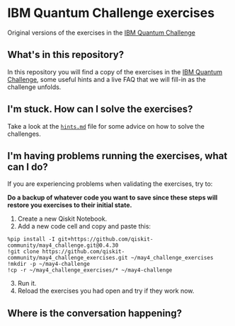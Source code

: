 # IBM Quantum Challenge exercises

Original versions of the exercises in the [IBM Quantum Challenge](http://ibm.co/quantumchallenge)

## What's in this repository?

In this repository you will find a copy of the exercises in the [IBM Quantum Challenge](http://ibm.co/quantumchallenge), some useful hints and a live FAQ that we will fill-in as the challenge unfolds.

## I'm stuck. How can I solve the exercises?

Take a look at the [`hints.md`](https://github.com/qiskit-community/may4_challenge_exercises/blob/master/hints.md) file for some advice on how to solve the challenges.

## I'm having problems running the exercises, what can I do?

If you are experiencing problems when validating the exercises, try to:

**Do a backup of whatever code you want to save since these steps will restore you exercises to their initial state.**

1. Create a new Qiskit Notebook.
2. Add a new code cell and copy and paste this:

```
%pip install -I git+https://github.com/qiskit-community/may4_challenge.git@0.4.30
!git clone https://github.com/qiskit-community/may4_challenge_exercises.git ~/may4_challenge_exercises
!mkdir -p ~/may4-challenge
!cp -r ~/may4_challenge_exercises/* ~/may4-challenge
```

3. Run it.
4. Reload the exercises you had open and try if they work now.

## Where is the conversation happening?

<!-- Talk about the official channels in the Qiskit public slack -->
